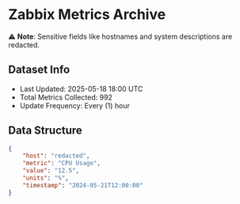 # Zabbix Metrics Archive

⚠️ **Note**: Sensitive fields like hostnames and system descriptions are redacted.

## Dataset Info
- Last Updated: 2025-05-18 18:00 UTC
- Total Metrics Collected: 992
- Update Frequency: Every (1) hour

## Data Structure
```json
{
    "host": "redacted",
    "metric": "CPU Usage",
    "value": "12.5",
    "units": "%",
    "timestamp": "2024-05-21T12:00:00"
}
```
